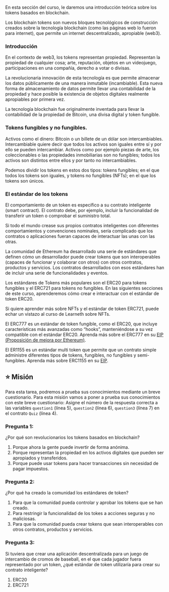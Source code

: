 En esta sección del curso, le daremos una introducción teórica sobre los tokens basados en blockchain.

Los blockchain tokens son nuevos bloques tecnológicos de construcción creados sobre la tecnología blockchain (como las páginas web lo fueron para internet), que permite un internet descentralizado, apropiable (web3).

### Introducción

En el contexto de web3, los tokens representan propiedad. Representan la propiedad de cualquier cosa; arte, reputación, objetos en un videojuego, participaciones en una compañía, derecho a votar o divisas.

La revolucionaria innovación de esta tecnología es que permite almacenar los datos públicamente de una manera inmutable (incambiable).
Esta nueva forma de almacenamiento de datos permite llevar una contabilidad de la propiedad y hace posible la existencia de objetos digitales realmente apropiables por primera vez.

La tecnología blockchain fue originalmente inventada para llevar la contabilidad de la propiedad de Bitcoin, una divisa digital y token fungible.

### Tokens fungibles y no fungibles.

Activos como el dinero: Bitcoin o un billete de un dólar son intercambiables. Intercambiable quiere decir que todos los activos son iguales entre sí y por ello se pueden intercambiar. Activos como por ejemplo piezas de arte, los coleccionables o las propiedades inmobiliarias son no fungibles; todos los activos son distintos entre ellos y por tanto no intercambiables.

Podemos dividir los tokens en estos dos tipos: tokens fungibles; en el que todos los tokens son iguales, y tokens no fungibles (NFTs); en el que los tokens son únicos.

### El estándar de los tokens

El comportamiento de un token es específico a su contrato inteligente (smart contract). El contrato debe, por ejemplo, incluir la funcionalidad de transferir un token o comprobar el suministro total.

Si todo el mundo crease sus propios contratos inteligentes con diferentes comportamientos y convenciones nominales, sería complicado que los contratos o aplicaciones fueran capaces de interactuar las unas con las otras.

La comunidad de Ethereum ha desarrollado una serie de estándares que definen cómo un desarrollador puede crear tokens que son interoperables (capaces de funcionar y colaborar con otros) con otros contratos, productos y servicios. Los contratos desarrollados con esos estándares han de incluir una serie de funcionalidades y eventos.

Los estándares de Tokens más populares son el ERC20 para tokens fungibles y el ERC721 para tokens no fungibles. En las siguientes secciones de este curso, aprenderemos cómo crear e interactuar con el estándar de token ERC20.

Si quiere aprender más sobre NFTs y el estándar de token ERC721, puede echar un vistazo al curso de Learneth sobre NFTs.

El ERC777 es un estándar de token fungible, como el ERC20, que incluye características más avanzadas como “hooks”, manteniéndose a su vez compatible con el estándar ERC20. Aprenda más sobre el ERC777 en su <a href="https://eips.ethereum.org/EIPS/eip-777" target="_blank">EIP (Proposición de mejora por Ethereum)</a>.

El ER1155 es un estándar multi token que permite que un contrato simple administre diferentes tipos de tokens, fungibles, no fungibles y semi-fungibles.
Aprenda más sobre  ERC1155 en su  <a href="https://eips.ethereum.org/EIPS/eip-1155" target="_blank">EIP</a>.

## ⭐️ Misión

Para esta tarea, podremos a prueba sus conocimientos mediante un breve cuestionario.
Para esta misión vamos a poner a prueba sus conocimientos con este breve cuestionario:
Asigne el número de la respuesta correcta a las variables `question1` (línea 5),
`question2` (línea 6), `question3` (línea 7) en el contrato `Quiz` (línea 4).

### Pregunta 1:

¿Por qué son revolucionarios los tokens basados en blockchain?

1. Porque ahora la gente puede invertir de forma anónima.
2. Porque representan la propiedad en los activos digitales que pueden ser apropiados y transferidos.
3. Porque puede usar tokens para hacer transacciones sin necesidad de pagar impuestos.

### Pregunta 2:

¿Por qué ha creado la comunidad los estándares de token?

1. Para que la comunidad pueda controlar y aprobar los tokens que se han creado.
2. Para restringir la funcionalidad de los tokes a acciones seguras y no maliciosas.
3. Para que la comunidad pueda crear tokens que sean interoperables con otros contratos, productos y servicios.

### Pregunta 3:

Si tuviera que crear una aplicación descentralizada para un juego de intercambio de cromos de baseball, en el que cada jugador fuera representado por un token, ¿qué estándar de token utilizaría para crear su contrato inteligente?

1. ERC20
2. ERC721
